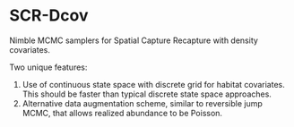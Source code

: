 # SCR-Dcov
Nimble MCMC samplers for Spatial Capture Recapture with density covariates.

Two unique features:

1) Use of continuous state space with discrete grid for habitat covariates. This should be faster than typical discrete state space approaches.
2) Alternative data augmentation scheme, similar to reversible jump MCMC, that allows realized abundance to be Poisson.
